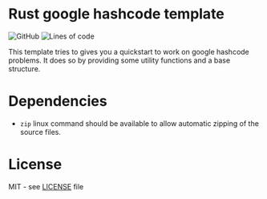 # Rust google hashcode template
![GitHub](https://img.shields.io/github/license/MalteJanz/rust-google-hashcode-template?color=blue&style=flat-square)
![Lines of code](https://img.shields.io/tokei/lines/github/MalteJanz/rust-google-hashcode-template?style=flat-square)

This template tries to gives you a quickstart to work on google hashcode problems.
It does so by providing some utility functions and a base structure.

# Dependencies
- `zip` linux command should be available to allow automatic zipping of the source files.

# License
MIT - see [LICENSE](https://github.com/MalteJanz/rust-google-hashcode-template/blob/main/LICENSE) file
